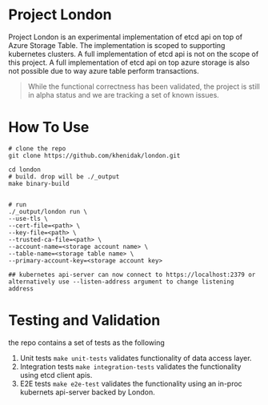 # Project London
Project London is an experimental implementation of etcd api on top of Azure Storage Table. The implementation is scoped
to supporting kubernetes clusters. A full implementation of etcd api is not on the scope of this project. A full implementation 
of etcd api on top azure storage is also not possible due to way azure table perform transactions.

> While the functional correctness has been validated, the project is still in alpha status and we are tracking a set of known issues.

# How To Use
```
# clone the repo
git clone https://github.com/khenidak/london.git

cd london
# build. drop will be ./_output
make binary-build 


# run
./_output/london run \
--use-tls \
--cert-file=<path> \
--key-file=<path> \
--trusted-ca-file=<path> \
--account-name=<storage account name> \
--table-name=<storage table name> \
--primary-account-key=<storage account key>

## kubernetes api-server can now connect to https://localhost:2379 or alternatively use --listen-address argument to change listening address
```

# Testing and Validation
the repo contains a set of tests as the following
1. Unit tests `make unit-tests` validates functionality of data access layer.
2. Integration tests `make integration-tests` validates the functionality using etcd client apis. 
3. E2E tests `make e2e-test` validates the functionality using an in-proc kubernets api-server backed by London.
